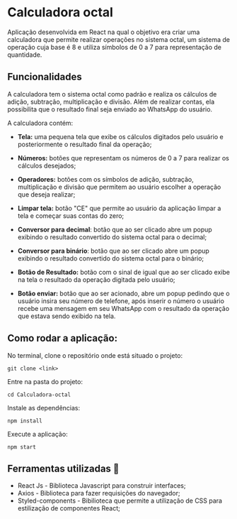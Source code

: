 # Calculadora octal

Aplicação desenvolvida em React na qual o objetivo era criar uma calculadora que permite realizar operações no sistema octal, um sistema de operação cuja base é 8 e utiliza símbolos de 0 a 7 para representação de quantidade. 

## Funcionalidades

A calculadora tem o sistema octal como padrão e realiza os cálculos de adição, subtração, multiplicação e divisão. Além de realizar contas, ela possibilita que o resultado final seja enviado ao WhatsApp do usuário.  

A calculadora contém:

- **Tela:** uma pequena tela que exibe os cálculos digitados pelo usuário e posteriormente o resultado final da operação;

- **Números:** botões que representam os números de 0 a 7 para realizar os cálculos desejados;

- **Operadores:** botões com os símbolos de adição, subtração, multiplicação e divisão que permitem ao usuário escolher a operação que deseja realizar;

- **Limpar tela:** botão "CE" que permite ao usuário da aplicação limpar a tela e começar suas contas do zero;

- **Conversor para decimal**: botão que ao ser clicado abre um popup exibindo o resultado convertido do sistema octal para o  decimal;

- **Conversor para binário**: botão que ao ser clicado abre um popup exibindo o resultado convertido do sistema octal para o binário;

- **Botão de Resultado:** botão com o sinal de igual que ao ser clicado exibe na tela o resultado da operação digitada pelo usuário;

- **Botão enviar:** botão que ao ser acionado, abre um popup pedindo que o usuário insira seu número de telefone, após inserir o número o usuário recebe uma mensagem em seu WhatsApp com o resultado da operação que estava sendo exibido na tela. 

## Como rodar a aplicação: 

No terminal, clone o repositório onde está situado o projeto:

    git clone <link>

Entre na pasta do projeto:

    cd Calculadora-octal

Instale as dependências: 

    npm install

Execute a aplicação:

    npm start

## Ferramentas utilizadas 🔧

- React Js - Biblioteca Javascript para construir interfaces;
- Axios - Biblioteca para fazer requisições do navegador;
- Styled-components - Bibilioteca que permite a utilização de CSS para estilização de componentes React;

